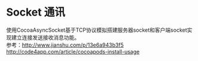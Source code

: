 # Socket 通讯
使用CocoaAsyncSocket基于TCP协议模拟搭建服务器socket和客户端socket实现建立连接发送接收消息功能。   
参考：http://www.jianshu.com/p/13e6a943b3f5
                                                                                          http://code4app.com/article/cocoapods-install-usage

